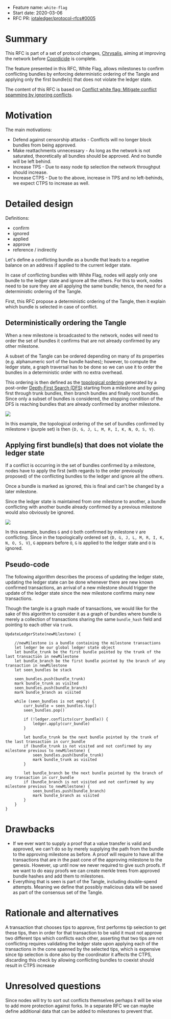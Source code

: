 + Feature name: `white-flag`
+ Start date: 2020-03-06
+ RFC PR: [iotaledger/protocol-rfcs#0005](https://github.com/iotaledger/protocol-rfcs/pull/5)

# Summary

This RFC is part of a set of protocol changes, [Chrysalis](https://roadmap.iota.org/chrysalis), aiming at improving the
network before [Coordicide](https://coordicide.iota.org/) is complete.

The feature presented in this RFC, White Flag, allows milestones to confirm conflicting bundles by enforcing
deterministic ordering of the Tangle and applying only the first bundle(s) that does not violate the ledger state.

The content of this RFC is based on [Conflict white flag: Mitigate conflict spamming by ignoring conflicts](https://iota.cafe/t/conflict-white-flag-mitigate-conflict-spamming-by-ignoring-conflicts/233).

# Motivation

<!-- TODO -->

The main motivations:

- Defend against censorship attacks - Conflicts will no longer block bundles from being approved.
- Make reattachments unnecessary - As long as the network is not saturated, theoretically all bundles should be
approved. And no bundle will be left behind.
- Increase TPS - Due to easy node tip selection the network throughput should increase.
- Increase CTPS - Due to the above, increase in TPS and no left-behinds, we expect CTPS to increase as well.

# Detailed design

<!-- TODO -->

Definitions:
- confirm
- ignored
- applied
- approve
- reference / indirectly

Let's define a conflicting bundle as a bundle that leads to a negative balance on an address if applied to the current
ledger state.

In case of conflicting bundles with White Flag, nodes will apply only one bundle to the ledger state and ignore all the
others. For this to work, nodes need to be sure they are all applying the same bundle; hence, the need for a
deterministic ordering of the Tangle.

First, this RFC propose a deterministic ordering of the Tangle, then it explain which bundle is selected in case of
conflict.

## Deterministically ordering the Tangle

When a new milestone is broadcasted to the network, nodes will need to order the set of bundles it confirms that are
not already confirmed by any other milestone.

A subset of the Tangle can be ordered depending on many of its properties (e.g. alphanumeric sort of the bundle hashes);
however, to compute the ledger state, a graph traversal has to be done so we can use it to order the bundles in a
deterministic order with no extra overhead.

This ordering is then defined as the [topological ordering](https://en.wikipedia.org/wiki/Topological_sorting) generated
by a post-order [Depth-First Search (DFS)](https://en.wikipedia.org/wiki/Depth-first_search) starting from a milestone
and by going first through trunk bundles, then branch bundles and finally root bundles. Since only a subset of bundles
is considered, the stopping condition of the DFS is reaching bundles that are already confirmed by another milestone.

![][Tangle]

In this example, the topological ordering of the set of bundles confirmed by milestone `V` (purple set) is then
`{D, G, J, L, M, R, I, K, N, O, S, V}`.

## Applying first bundle(s) that does not violate the ledger state

If a conflict is occurring in the set of bundles confirmed by a milestone, nodes have to apply the first (with regards
to the order previously proposed) of the conflicting bundles to the ledger and ignore all the others.

Once a bundle is marked as ignored, this is final and can't be changed by a later milestone.

Since the ledger state is maintained from one milestone to another, a bundle conflicting with another bundle already
confirmed by a previous milestone would also obviously be ignored.

![][Tangle-conflict]

In this example, bundles `G` and `O` both confirmed by milestone `V` are conflicting. Since in the topologically ordered
set `{D, G, J, L, M, R, I, K, N, O, S, V}`, `G` appears before `O`, `G` is applied to the ledger state and `O` is
ignored.

## Pseudo-code

The following algorithm describes the process of updating the ledger state, updating the ledger state can be done
whenever there are new known confirmed transactions, an arrival of a new milestone should trigger the update of the
ledger state since the new milestone confirms many new transactions.

Though the tangle is a graph made of transactions, we would like for the sake of this algorithm to consider it as a
graph of bundles where bundle is merely a collection of transactions sharing the same `bundle_hash` field and pointing
to each other via `trunk`.

```
UpdateLedgerState(newMilestone) {
 
    //newMilestone is a bundle containing the milestone transactions
    let ledger be our global ledger state object
    let bundle_trunk be the first bundle pointed by the trunk of the last transaction in newMilestone
    let bundle_branch be the first bundle pointed by the branch of any transaction in newMilestone
    let seen_bundles be stack

    seen_bundles.push(bundle_trunk)
    mark bundle_trunk as visited
    seen_bundles.push(bundle_branch)
    mark bundle_branch as visited

    while (seen_bundles is not empty) {
        curr_bundle = seen_bundles.top()
        seen_bundles.pop()

        if (!ledger.conflicts(curr_bundle)) {
            ledger.apply(curr_bundle)
        }

        let bundle_trunk be the next bundle pointed by the trunk of the last transaction in curr_bundle
        if (bundle_trunk is not visited and not confirmed by any milestone previous to newMilestone) {
            seen_bundles.push(bundle_trunk)
            mark bundle_trunk as visited
        }

        let bundle_branch be the next bundle pointed by the branch of any transaction in curr_bundle
        if (bundle_branch is not visited and not confirmed by any milestone previous to newMilestone) {
            seen_bundles.push(bundle_branch)
            mark bundle_branch as visited
        }
    }
}
```

# Drawbacks

<!-- TODO -->

- If we ever want to supply a proof that a value transfer is valid and approved, we can't do so by merely supplying the
path from the bundle to the approving milestone as before. A proof will require to have all the transactions that are in
the past cone of the approving milestone to the genesis. However, up until now we never required to give such proofs.
If we want to do easy proofs we can create merkle trees from approved bundle hashes and add them to milestones.
- Everything that is seen is part of the Tangle, including double-spend attempts. Meaning we define that possibly
malicious data will be saved as part of the consensus set of the Tangle.

# Rationale and alternatives

A transaction that chooses tips to approve, first performs tip selection to get these tips,
then in order for that transaction to be valid it must not approve two different tips which 
conflicts each other, asserting that two tips are not conflicting requires validating the ledger state
upon applying each of the transactions in the cone spanned by the selected tips, which is expensive
since tip selection is done also by the coordinator it affects the CTPS, discarding this check
by allowing conflicting bundles to coexist should result in CTPS increase

# Unresolved questions

<!-- TODO -->

Since nodes will try to sort out conflicts themselves perhaps it will be wise to add more protection against forks.
In a separate RFC we can maybe define additional data that can be added to milestones to prevent that.

[Tangle]: img/tangle.svg
[Tangle-conflict]: img/tangle-conflict.svg
